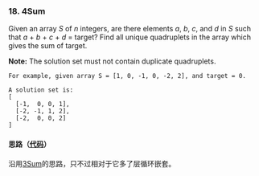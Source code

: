 ### 18. 4Sum

Given an array *S* of *n* integers, are there elements *a*, *b*, *c*, and *d* in *S* such that *a* + *b* + *c* + *d* = target? Find all unique quadruplets in the array which gives the sum of target.

**Note:** The solution set must not contain duplicate quadruplets.

```
For example, given array S = [1, 0, -1, 0, -2, 2], and target = 0.

A solution set is:
[
  [-1,  0, 0, 1],
  [-2, -1, 1, 2],
  [-2,  0, 0, 2]
]
```

#### 思路（[代码](https://github.com/sherlockyb/LeetCode/blob/master/src/main/java/org/sherlockyb/leetcode/array/fourSum/Solution.java)）

沿用[3Sum](https://github.com/sherlock-y/LeetCode/tree/master/src/main/java/org/sherlocky/leetcode/array/threeSum)的思路，只不过相对于它多了层循环嵌套。
